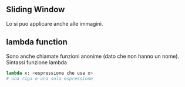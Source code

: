 ## Sliding Window
Lo si puo applicare anche alle immagini.

## lambda function
Sono anche chiamate funzioni anonime (dato che non hanno un nome). Sintassi funzione lambda
```python
lambda x: <espressione che usa x>
# una riga e una sola espressione
```

